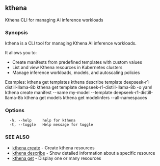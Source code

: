 ## kthena

Kthena CLI for managing AI inference workloads

### Synopsis

kthena is a CLI tool for managing Kthena AI inference workloads.

It allows you to:
- Create manifests from predefined templates with custom values
- List and view Kthena resources in Kubernetes clusters
- Manage inference workloads, models, and autoscaling policies

Examples:
  kthena get templates
  kthena describe template deepseek-r1-distill-llama-8b
  kthena get template deepseek-r1-distill-llama-8b -o yaml
  kthena create manifest --name my-model --template deepseek-r1-distill-llama-8b
  kthena get models
  kthena get modelinfers --all-namespaces

### Options

```
  -h, --help     help for kthena
  -t, --toggle   Help message for toggle
```

### SEE ALSO

* [kthena create](kthena_create.md)	 - Create kthena resources
* [kthena describe](kthena_describe.md)	 - Show detailed information about a specific resource
* [kthena get](kthena_get.md)	 - Display one or many resources

